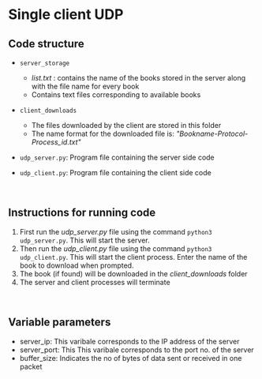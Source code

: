 # Single client UDP

## Code structure

* `server_storage`
    * *list.txt* : contains the name of the books stored in the server along with the file name for every book
    * Contains text files corresponding to available books

* `client_downloads`
    * The files downloaded by the client are stored in this folder 
    * The name  format for the downloaded file is: *"Bookname-Protocol-Process_id.txt"*

* `udp_server.py`: Program file containing the server side code
* `udp_client.py`: Program file containing the client side code

<br>

## Instructions for running code
1. First run the *udp_server.py* file using the command `python3 udp_server.py`. This will start the server.
2. Then run the *udp_client.py* file using the command `python3 udp_client.py`. This will start the client process. Enter the name of the book to download when prompted.
3. The book (if found) will be downloaded in the *client_downloads* folder
4. The server and client processes will terminate

<br>

## Variable parameters
* server_ip: This varibale corresponds to the IP address of the server
* server_port: This This varibale corresponds to the port no. of the server
* buffer_size: Indicates the no of bytes of data sent or received in one packet



